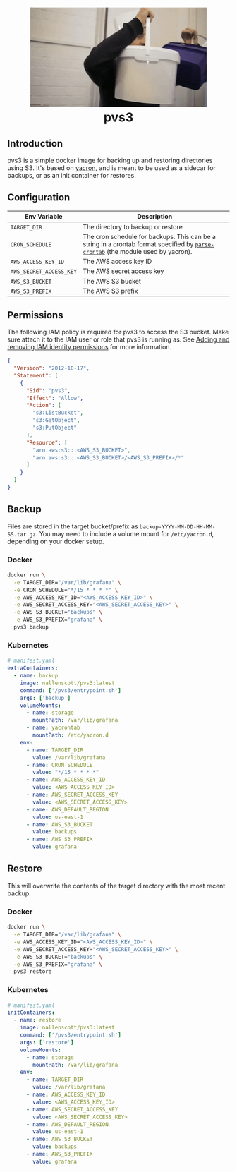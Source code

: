 <h1 align="center">
  <img src="pvs3.png" width=400 alt=""><br>
  pvs3<br>
</h1>

## Introduction

pvs3 is a simple docker image for backing up and restoring directories using S3. It's based on [yacron](https://github.com/gjcarneiro/yacron), and is meant to be used as a sidecar for backups, or as an init container for restores.

## Configuration

| Env Variable | Description |
| --- | --- |
| `TARGET_DIR` | The directory to backup or restore |
| `CRON_SCHEDULE` | The cron schedule for backups. This can be a string in a crontab format specified by [`parse-crontab`](https://github.com/josiahcarlson/parse-crontab) (the module used by yacron). |
| `AWS_ACCESS_KEY_ID` | The AWS access key ID |
| `AWS_SECRET_ACCESS_KEY` | The AWS secret access key |
| `AWS_S3_BUCKET` | The AWS S3 bucket |
| `AWS_S3_PREFIX` | The AWS S3 prefix |

## Permissions

The following IAM policy is required for pvs3 to access the S3 bucket. Make sure attach it to the IAM user or role that pvs3 is running as. See [Adding and removing IAM identity permissions](https://docs.aws.amazon.com/IAM/latest/UserGuide/access_policies_manage-attach-detach.html) for more information.

```json
{
  "Version": "2012-10-17",
  "Statement": [
    {
      "Sid": "pvs3",
      "Effect": "Allow",
      "Action": [
        "s3:ListBucket",
        "s3:GetObject",
        "s3:PutObject"
      ],
      "Resource": [
        "arn:aws:s3:::<AWS_S3_BUCKET>",
        "arn:aws:s3:::<AWS_S3_BUCKET>/<AWS_S3_PREFIX>/*"
      ]
    }
  ]
}
```


## Backup

Files are stored in the target bucket/prefix as `backup-YYYY-MM-DD-HH-MM-SS.tar.gz`. You may need to include a volume mount for `/etc/yacron.d`, depending on your docker setup.

### Docker

```bash
docker run \
  -e TARGET_DIR="/var/lib/grafana" \
  -e CRON_SCHEDULE="*/15 * * * *" \
  -e AWS_ACCESS_KEY_ID="<AWS_ACCESS_KEY_ID>" \
  -e AWS_SECRET_ACCESS_KEY="<AWS_SECRET_ACCESS_KEY>" \
  -e AWS_S3_BUCKET="backups" \
  -e AWS_S3_PREFIX="grafana" \
  pvs3 backup
```

### Kubernetes

```yaml
# manifest.yaml
extraContainers:
  - name: backup
    image: nallenscott/pvs3:latest
    command: ['/pvs3/entrypoint.sh']
    args: ['backup']
    volumeMounts:
      - name: storage
        mountPath: /var/lib/grafana
      - name: yacrontab
        mountPath: /etc/yacron.d
    env:
      - name: TARGET_DIR
        value: /var/lib/grafana
      - name: CRON_SCHEDULE
        value: "*/15 * * * *"
      - name: AWS_ACCESS_KEY_ID
        value: <AWS_ACCESS_KEY_ID>
      - name: AWS_SECRET_ACCESS_KEY
        value: <AWS_SECRET_ACCESS_KEY>
      - name: AWS_DEFAULT_REGION
        value: us-east-1
      - name: AWS_S3_BUCKET
        value: backups
      - name: AWS_S3_PREFIX
        value: grafana
```

## Restore

This will overwrite the contents of the target directory with the most recent backup.

### Docker

```bash
docker run \
  -e TARGET_DIR="/var/lib/grafana" \
  -e AWS_ACCESS_KEY_ID="<AWS_ACCESS_KEY_ID>" \
  -e AWS_SECRET_ACCESS_KEY="<AWS_SECRET_ACCESS_KEY>" \
  -e AWS_S3_BUCKET="backups" \
  -e AWS_S3_PREFIX="grafana" \
  pvs3 restore
```

### Kubernetes

```yaml
# manifest.yaml
initContainers:
  - name: restore
    image: nallenscott/pvs3:latest
    command: ['/pvs3/entrypoint.sh']
    args: ['restore']
    volumeMounts:
      - name: storage
        mountPath: /var/lib/grafana
    env:
      - name: TARGET_DIR
        value: /var/lib/grafana
      - name: AWS_ACCESS_KEY_ID
        value: <AWS_ACCESS_KEY_ID>
      - name: AWS_SECRET_ACCESS_KEY
        value: <AWS_SECRET_ACCESS_KEY>
      - name: AWS_DEFAULT_REGION
        value: us-east-1
      - name: AWS_S3_BUCKET
        value: backups
      - name: AWS_S3_PREFIX
        value: grafana
```
